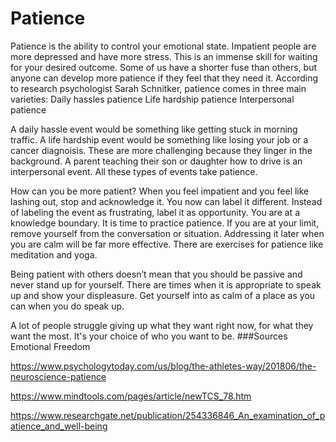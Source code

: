 # Patience

Patience is the ability to control your emotional state. Impatient people are more depressed and have more stress. This is an immense skill for waiting for your desired outcome. Some of us have a shorter fuse than others, but anyone can develop more patience if they feel that they need it. 
According to research psychologist Sarah Schnitker, patience comes in three main varieties: 
Daily hassles patience
Life hardship patience
Interpersonal patience

A daily hassle event would be something like getting stuck in morning traffic.
A life hardship event would be something like losing your job or a cancer diagnoisis. These are more challenging because they linger in the background. 
A parent teaching their son or daughter how to drive is an interpersonal event.
All these types of events take patience. 

How can you be more patient? 
When you feel impatient and you feel like lashing out, stop and acknowledge it. You now can label it different. Instead of labeling the event as frustrating, label it as opportunity. You are at a knowledge boundary. It is time to practice patience. If you are at your limit, remove yourself from the conversation or situation.  Addressing it later when you are calm will be far more effective.
There are exercises for patience like meditation and yoga.

Being patient with others doesn’t mean that you should be passive and never stand up for yourself. There are times when it is appropriate to speak up and show your displeasure. Get yourself into as calm of a place as you can when you do speak up.  

A lot of people struggle giving up what they want right now, for what they want the most. It's your choice of who you want to be.
###Sources
Emotional Freedom

https://www.psychologytoday.com/us/blog/the-athletes-way/201806/the-neuroscience-patience

https://www.mindtools.com/pages/article/newTCS_78.htm

https://www.researchgate.net/publication/254336846_An_examination_of_patience_and_well-being

